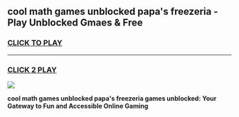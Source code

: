 
## cool math games unblocked papa's freezeria - Play Unblocked Gmaes & Free
<h3>
<a href="https://premium.freeplayer.one?title=cool_math_games_unblocked_papa's_freezeria&ref=19F">CLICK TO PLAY</a></h3>
<hr>

<h3>
<a href="https://premium.freeplayer.one?title=cool_math_games_unblocked_papa's_freezeria&ref=19F">CLICK 2 PLAY</a>
  
</h3>

<a href="https://premium.freeplayer.one?title=cool_math_games_unblocked_papa's_freezeria&ref=19F/"><img src="https://clearcache.store/games.png"></a>


**cool math games unblocked papa's freezeria games unblocked: Your Gateway to Fun and Accessible Online Gaming**
